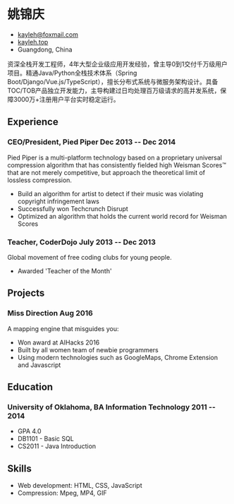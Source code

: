 <!-- The (first) h1 will be used as the <title> of the HTML page -->
# 姚锦庆

<!-- The unordered list immediately after the h1 will be formatted on a single
line. It is intended to be used for contact details -->
- <kayleh@foxmail.com>
- [kayleh.top](http://kayleh.top)
- Guangdong, China

<!-- The paragraph after the h1 and ul and before the first h2 is optional. It
is intended to be used for a short summary. -->
资深全栈开发工程师，4年大型企业级应用开发经验，曾主导0到1交付千万级用户项目。精通Java/Python全栈技术体系（Spring Boot/Django/Vue.js/TypeScript），擅长分布式系统与微服务架构设计。具备TOC/TOB产品独立开发能力，主导构建过日均处理百万级请求的高并发系统，保障3000万+注册用户平台实时稳定运行。

## Experience

<!-- You have to wrap the "left" and "right" half of these headings in spans by
hand -->
### <span>CEO/President, Pied Piper</span> <span>Dec 2013 -- Dec 2014</span>

Pied Piper is a multi-platform technology based on a proprietary universal
compression algorithm that has consistently fielded high Weisman Scores™ that
are not merely competitive, but approach the theoretical limit of lossless
compression.

- Build an algorithm for artist to detect if their music was violating
   copyright infringement laws
- Successfully won Techcrunch Disrupt
- Optimized an algorithm that holds the current world record for Weisman Scores

### <span>Teacher, CoderDojo</span> <span>July 2013 -- Dec 2013</span>

Global movement of free coding clubs for young people.

- Awarded 'Teacher of the Month'

## Projects

### <span>Miss Direction</span> <span>Aug 2016</span>

A mapping engine that misguides you:

- Won award at AIHacks 2016
- Built by all women team of newbie programmers
- Using modern technologies such as GoogleMaps, Chrome Extension and Javascript

## Education

### <span>University of Oklahoma, BA Information Technology</span> <span>2011 -- 2014</span>

- GPA 4.0
- DB1101 - Basic SQL
- CS2011 - Java Introduction

## Skills

- Web development: HTML, CSS, JavaScript
- Compression: Mpeg, MP4, GIF
